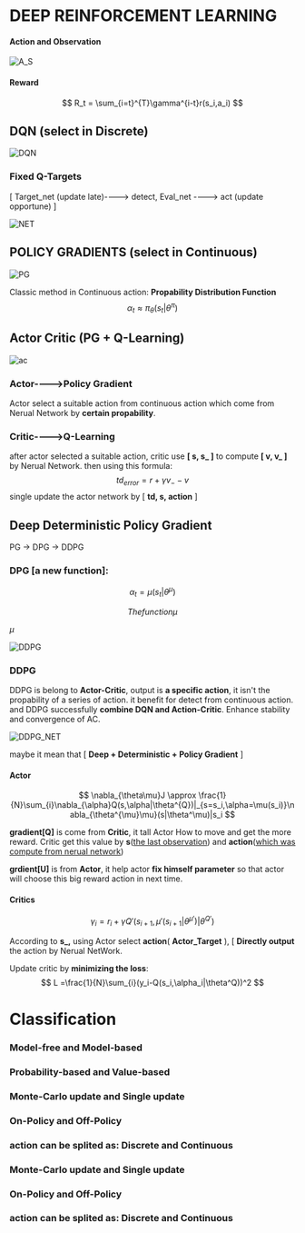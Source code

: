 <script type="text/javascript" src="http://cdn.mathjax.org/mathjax/latest/MathJax.js?config=default"></script>

# DEEP REINFORCEMENT LEARNING

#### Action and Observation

![A_S](IMG/A_S.jpeg)

#### Reward

$$
R_t = \sum_{i=t}^{T}\gamma^{i-t}r(s_i,a_i)
$$



## DQN (select in Discrete)

![DQN](IMG/DeepQL.png)

### Fixed Q-Targets 

[ Target_net (update late)----> detect, Eval_net ----> act (update opportune) ]

![NET](IMG/DQN_NET.png)



## POLICY GRADIENTS (select in Continuous)
![PG](IMG/PG.png)

Classic method in Continuous action: **Propability Distribution Function**
$$
\alpha_t \approx\pi_\theta(s_t|\theta^\pi) 
$$

## Actor Critic (PG + Q-Learning)

![ac](IMG/AC.png)

### Actor---->Policy Gradient 

Actor select a suitable action from continuous action which come from Nerual Network by **certain propability**.

### Critic---->Q-Learning

after actor selected a suitable action, critic use **[ s, s_ ]** to compute **[ v, v_ ]** by Nerual Network. then using this formula:
$$
td_{error}=r+ \gamma v_{-}-v
$$
single update the actor network by [ **td, s, action** ]
## Deep Deterministic Policy Gradient

PG -> DPG -> DDPG

### DPG [a new function]:

$$
\alpha_t = \mu(s_t|\theta^\mu)
$$

$$
The function \mu
$$



$\mu$



![DDPG](IMG/DDPG.png)

### DDPG

DDPG is belong to **Actor-Critic**, output is **a specific action**, it isn't the propability of a series of action. it benefit for detect from continuous action. and DDPG successfully **combine DQN and Action-Critic**. Enhance stability and convergence of AC. 

![DDPG_NET](IMG/DDPG_NET.png)

maybe it mean that [ **Deep + Deterministic + Policy Gradient** ]

#### Actor

$$
\nabla_{\theta\mu}J \approx \frac{1}{N}\sum_{i}\nabla_{\alpha}Q(s,\alpha|\theta^{Q})|_{s=s_i,\alpha=\mu(s_i)}\nabla_{\theta^{\mu}\mu}(s|\theta^\mu)|s_i
$$

**gradient[Q]** is come from **Critic**, it tall Actor How to move and get the more reward. Critic get this value by **s**(<u>the last observation</u>) and **action**(<u>which was compute from nerual network</u>)

**grdient[U]** is from **Actor**, it help actor **fix himself parameter** so that actor will choose this big reward action in next time.

#### Critics

$$
\gamma_i = r_i+\gamma Q'(s_{i+1}, \mu'(s_{i+1}|\theta^{\mu'})| \theta^{Q'})
$$

According to **s_,** using Actor select **action**( **Actor_Target** ), [ **Directly output** the action by Nerual NetWork.

Update critic by **minimizing the loss**: 
$$
L =\frac{1}{N}\sum_{i}(y_i-Q(s_i,\alpha_i|\theta^Q))^2
$$







# Classification

### Model-free  and Model-based

### Probability-based and Value-based

### Monte-Carlo update and Single update

### On-Policy and Off-Policy

### action can be splited as: Discrete and Continuous

### Monte-Carlo update and Single update

### On-Policy and Off-Policy

### action can be splited as: Discrete and Continuous
